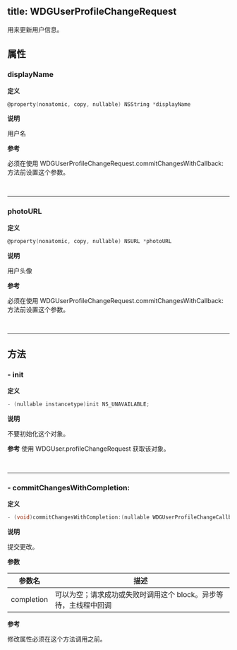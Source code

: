 title: WDGUserProfileChangeRequest
---

用来更新用户信息。

## 属性

### displayName

**定义**

```objectivec
@property(nonatomic, copy, nullable) NSString *displayName
```

**说明**

用户名

**参考**

必须在使用  WDGUserProfileChangeRequest.commitChangesWithCallback: 方法前设置这个参数。

</br>

------
### photoURL

**定义**

```objectivec
@property(nonatomic, copy, nullable) NSURL *photoURL
```

**说明**

用户头像  

**参考**

必须在使用  WDGUserProfileChangeRequest.commitChangesWithCallback: 方法前设置这个参数。

</br>

------

## 方法

### - init

**定义**

```objectivec
- (nullable instancetype)init NS_UNAVAILABLE;
```

**说明**

不要初始化这个对象。

**参考**
使用 WDGUser.profileChangeRequest 获取该对象。

</br>

--- 
### - commitChangesWithCompletion:

**定义**

```objectivec
- (void)commitChangesWithCompletion:(nullable WDGUserProfileChangeCallback)completion
```

**说明**

提交更改。

**参数**

参数名 | 描述
--- | ---
completion | 可以为空；请求成功或失败时调用这个 block。异步等待，主线程中回调

**参考**

修改属性必须在这个方法调用之前。
 
